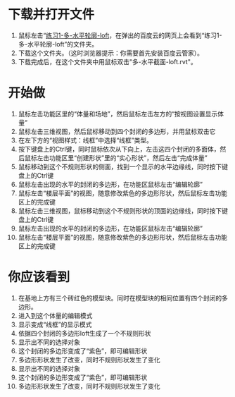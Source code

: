 # 下载并打开文件 #

1. 鼠标左击“[练习1-多-水平轮廓-loft](http://pan.baidu.com/s/1eQxuu1W”)，在弹出的百度云的网页上会看到“练习1-多-水平轮廓-loft”的文件夹。
2. 下载这个文件夹。（这时浏览器提示：你需要首先安装百度云管家）。
3. 下载完成后，在这个文件夹中用鼠标双击"多-水平截面-loft.rvt"。

# 开始做 #

1. 鼠标左击功能区里的“体量和场地”，然后鼠标左击左方的“按视图设置显示体量”
2. 鼠标左击三维视图，然后鼠标移动到四个封闭的多边形，并用鼠标双击它
3. 在左下方的“视图样式：线框”中选择“线框”类型。
4. 按下键盘上的Ctrl键，同时鼠标依次从下向上，左击这四个封闭的多面体，然后鼠标左击功能区里“创建形状”里的“实心形状”，然后左击“完成体量”
5. 鼠标移动到这个不规则形状的侧面，找到一个显示的水平边缘线，同时按下键盘上的Ctrl键	
6. 鼠标左击出现的水平的封闭的多边形，在功能区鼠标左击“编辑轮廓”
7. 鼠标左击“楼层平面”的视图，随意修改紫色的多边形形状，然后鼠标左击功能区上的完成键
8. 鼠标左击三维视图，鼠标移动到这个不规则形状的顶面的边缘线，同时按下键盘上的Ctrl键
9. 鼠标左击出现的水平的封闭的多边形，在功能区鼠标左击“编辑轮廓”
10. 鼠标左击“楼层平面”的视图，随意修改紫色的多边形形状，然后鼠标左击功能区上的完成键

# 你应该看到 #

1. 在基地上方有三个砖红色的模型块。同时在模型块的相同位置有四个封闭的多边形。
2. 进入到这个体量的编辑模式
3. 显示变成“线框”的显示模式
4. 依据四个封闭的多边形loft生成了一个不规则形状
5. 显示出不同的选择对象
6. 这个封闭的多边形变成了“紫色”，即可编辑形状
7. 多边形形状发生了改变，同时不规则形状发生了变化
8. 显示出不同的选择对象
9. 这个封闭的多边形变成了“紫色”，即可编辑形状
10. 多边形形状发生了改变，同时不规则形状发生了变化
